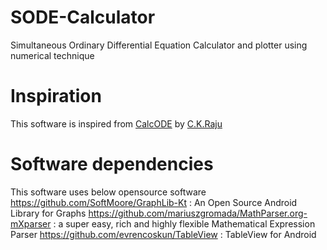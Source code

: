 # SODE-Calculator
Simultaneous Ordinary Differential Equation Calculator and plotter using numerical technique

# Inspiration
This software is inspired from [CalcODE](https://ckraju.net/software/calcode.html) by [C.K.Raju](https://en.wikipedia.org/wiki/C._K._Raju)

# Software dependencies
This software uses below opensource software
https://github.com/SoftMoore/GraphLib-Kt : An Open Source Android Library for Graphs
https://github.com/mariuszgromada/MathParser.org-mXparser : a super easy, rich and highly flexible Mathematical Expression Parser
https://github.com/evrencoskun/TableView : TableView for Android